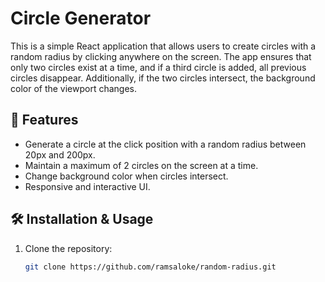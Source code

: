 # Circle Generator

This is a simple React application that allows users to create circles with a random radius by clicking anywhere on the screen. The app ensures that only two circles exist at a time, and if a third circle is added, all previous circles disappear. Additionally, if the two circles intersect, the background color of the viewport changes.

## 🚀 Features
- Generate a circle at the click position with a random radius between 20px and 200px.
- Maintain a maximum of 2 circles on the screen at a time.
- Change background color when circles intersect.
- Responsive and interactive UI.

## 🛠️ Installation & Usage
1. Clone the repository:
   ```bash
   git clone https://github.com/ramsaloke/random-radius.git
